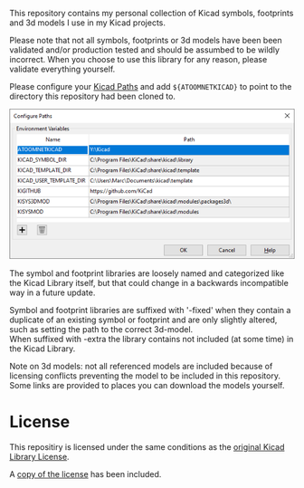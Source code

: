 This repository contains my personal collection of Kicad symbols, footprints and 3d models I use in my Kicad projects.

Please note that not all symbols, footprints or 3d models have been been validated and/or production tested and should be assumbed to be wildly incorrect. When you choose to use this library for any reason, please validate everything yourself.

Please configure your [Kicad Paths](https://docs.kicad.org/5.0/en/kicad/kicad.html#paths_configuration) and add ```${ATOOMNETKICAD}``` to point to the directory this repository had been cloned to.

![](configure-paths.png)

The symbol and footprint libraries are loosely named and categorized like the Kicad Library itself, but that could change in a backwards incompatible way in a future update.

Symbol and footprint libraries are suffixed with '-fixed' when they contain a duplicate of an existing symbol or footprint and are only slightly altered, such as setting the path to the correct 3d-model.\
When suffixed with -extra the library contains not included (at some time) in the Kicad Library.

Note on 3d models: not all referenced models are included because of licensing conflicts preventing the model to be included in this repository. Some links are provided to places you can download the models yourself.

# License

This repositiry is licensed under the same conditions as the [original Kicad Library License](https://gitlab.com/kicad/libraries/kicad-footprints/-/blob/master/LICENSE.md).

A [copy of the license](LICENSE.md) has been included.